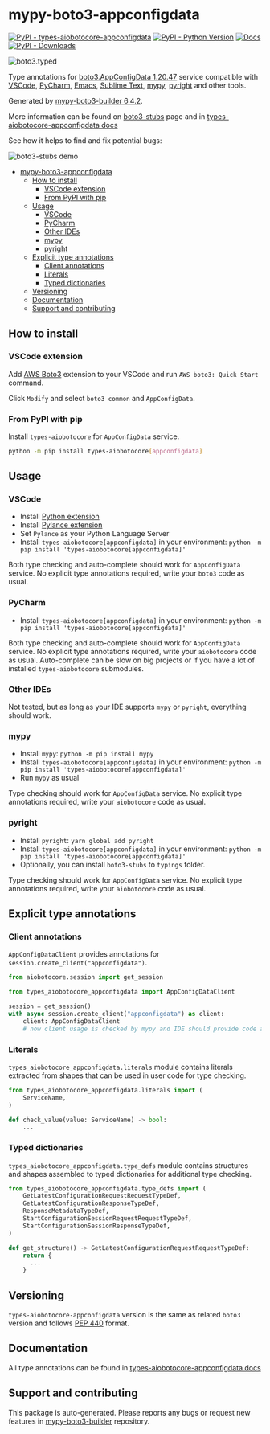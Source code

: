 <a id="mypy-boto3-appconfigdata"></a>

# mypy-boto3-appconfigdata

[![PyPI - types-aiobotocore-appconfigdata](https://img.shields.io/pypi/v/types-aiobotocore-appconfigdata.svg?color=blue)](https://pypi.org/project/types-aiobotocore-appconfigdata)
[![PyPI - Python Version](https://img.shields.io/pypi/pyversions/types-aiobotocore-appconfigdata.svg?color=blue)](https://pypi.org/project/types-aiobotocore-appconfigdata)
[![Docs](https://img.shields.io/readthedocs/mypy-boto3-builder.svg?color=blue)](https://mypy-boto3-builder.readthedocs.io/)
[![PyPI - Downloads](https://img.shields.io/pypi/dm/types-aiobotocore-appconfigdata?color=blue)](https://pypistats.org/packages/types-aiobotocore-appconfigdata)

![boto3.typed](https://github.com/vemel/mypy_boto3_builder/raw/main/logo.png)

Type annotations for
[boto3.AppConfigData 1.20.47](https://boto3.amazonaws.com/v1/documentation/api/latest/reference/services/appconfigdata.html#AppConfigData)
service compatible with [VSCode](https://code.visualstudio.com/),
[PyCharm](https://www.jetbrains.com/pycharm/),
[Emacs](https://www.gnu.org/software/emacs/),
[Sublime Text](https://www.sublimetext.com/),
[mypy](https://github.com/python/mypy),
[pyright](https://github.com/microsoft/pyright) and other tools.

Generated by
[mypy-boto3-builder 6.4.2](https://github.com/vemel/mypy_boto3_builder).

More information can be found on
[boto3-stubs](https://pypi.org/project/boto3-stubs/) page and in
[types-aiobotocore-appconfigdata docs](https://vemel.github.io/types_aiobotocore_docs/types_aiobotocore_appconfigdata/)

See how it helps to find and fix potential bugs:

![boto3-stubs demo](https://github.com/vemel/mypy_boto3_builder/raw/main/demo.gif)

- [mypy-boto3-appconfigdata](#mypy-boto3-appconfigdata)
  - [How to install](#how-to-install)
    - [VSCode extension](#vscode-extension)
    - [From PyPI with pip](#from-pypi-with-pip)
  - [Usage](#usage)
    - [VSCode](#vscode)
    - [PyCharm](#pycharm)
    - [Other IDEs](#other-ides)
    - [mypy](#mypy)
    - [pyright](#pyright)
  - [Explicit type annotations](#explicit-type-annotations)
    - [Client annotations](#client-annotations)
    - [Literals](#literals)
    - [Typed dictionaries](#typed-dictionaries)
  - [Versioning](#versioning)
  - [Documentation](#documentation)
  - [Support and contributing](#support-and-contributing)

<a id="how-to-install"></a>

## How to install

<a id="vscode-extension"></a>

### VSCode extension

Add
[AWS Boto3](https://marketplace.visualstudio.com/items?itemName=Boto3typed.boto3-ide)
extension to your VSCode and run `AWS boto3: Quick Start` command.

Click `Modify` and select `boto3 common` and `AppConfigData`.

<a id="from-pypi-with-pip"></a>

### From PyPI with pip

Install `types-aiobotocore` for `AppConfigData` service.

```bash
python -m pip install types-aiobotocore[appconfigdata]
```

<a id="usage"></a>

## Usage

<a id="vscode"></a>

### VSCode

- Install
  [Python extension](https://marketplace.visualstudio.com/items?itemName=ms-python.python)
- Install
  [Pylance extension](https://marketplace.visualstudio.com/items?itemName=ms-python.vscode-pylance)
- Set `Pylance` as your Python Language Server
- Install `types-aiobotocore[appconfigdata]` in your environment:
  `python -m pip install 'types-aiobotocore[appconfigdata]'`

Both type checking and auto-complete should work for `AppConfigData` service.
No explicit type annotations required, write your `boto3` code as usual.

<a id="pycharm"></a>

### PyCharm

- Install `types-aiobotocore[appconfigdata]` in your environment:
  `python -m pip install 'types-aiobotocore[appconfigdata]'`

Both type checking and auto-complete should work for `AppConfigData` service.
No explicit type annotations required, write your `aiobotocore` code as usual.
Auto-complete can be slow on big projects or if you have a lot of installed
`types-aiobotocore` submodules.

<a id="other-ides"></a>

### Other IDEs

Not tested, but as long as your IDE supports `mypy` or `pyright`, everything
should work.

<a id="mypy"></a>

### mypy

- Install `mypy`: `python -m pip install mypy`
- Install `types-aiobotocore[appconfigdata]` in your environment:
  `python -m pip install 'types-aiobotocore[appconfigdata]'`
- Run `mypy` as usual

Type checking should work for `AppConfigData` service. No explicit type
annotations required, write your `aiobotocore` code as usual.

<a id="pyright"></a>

### pyright

- Install `pyright`: `yarn global add pyright`
- Install `types-aiobotocore[appconfigdata]` in your environment:
  `python -m pip install 'types-aiobotocore[appconfigdata]'`
- Optionally, you can install `boto3-stubs` to `typings` folder.

Type checking should work for `AppConfigData` service. No explicit type
annotations required, write your `aiobotocore` code as usual.

<a id="explicit-type-annotations"></a>

## Explicit type annotations

<a id="client-annotations"></a>

### Client annotations

`AppConfigDataClient` provides annotations for
`session.create_client("appconfigdata")`.

```python
from aiobotocore.session import get_session

from types_aiobotocore_appconfigdata import AppConfigDataClient

session = get_session()
with async session.create_client("appconfigdata") as client:
    client: AppConfigDataClient
    # now client usage is checked by mypy and IDE should provide code auto-complete
```

<a id="literals"></a>

### Literals

`types_aiobotocore_appconfigdata.literals` module contains literals extracted
from shapes that can be used in user code for type checking.

```python
from types_aiobotocore_appconfigdata.literals import (
    ServiceName,
)

def check_value(value: ServiceName) -> bool:
    ...
```

<a id="typed-dictionaries"></a>

### Typed dictionaries

`types_aiobotocore_appconfigdata.type_defs` module contains structures and
shapes assembled to typed dictionaries for additional type checking.

```python
from types_aiobotocore_appconfigdata.type_defs import (
    GetLatestConfigurationRequestRequestTypeDef,
    GetLatestConfigurationResponseTypeDef,
    ResponseMetadataTypeDef,
    StartConfigurationSessionRequestRequestTypeDef,
    StartConfigurationSessionResponseTypeDef,
)

def get_structure() -> GetLatestConfigurationRequestRequestTypeDef:
    return {
      ...
    }
```

<a id="versioning"></a>

## Versioning

`types-aiobotocore-appconfigdata` version is the same as related `boto3`
version and follows [PEP 440](https://www.python.org/dev/peps/pep-0440/)
format.

<a id="documentation"></a>

## Documentation

All type annotations can be found in
[types-aiobotocore-appconfigdata docs](https://vemel.github.io/types_aiobotocore_docs/types_aiobotocore_appconfigdata/)

<a id="support-and-contributing"></a>

## Support and contributing

This package is auto-generated. Please reports any bugs or request new features
in [mypy-boto3-builder](https://github.com/vemel/mypy_boto3_builder/issues/)
repository.
